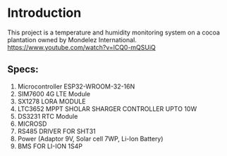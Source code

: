 # Introduction
This project is a temperature and humidity monitoring system on a cocoa plantation owned by Mondelez International. https://www.youtube.com/watch?v=lCQ0-mQSUiQ

## Specs:
1. Microcontroller ESP32-WROOM-32-16N
2. SIM7600 4G LTE Module
3. SX1278 LORA MODULE
4. LTC3652 MPPT SHOLAR SHARGER CONTROLLER UPTO 10W
5. DS3231 RTC Module
6. MICROSD 
7. RS485 DRIVER FOR SHT31
8. Power (Adaptor 9V, Solar cell 7WP, Li-Ion Battery)
9. BMS FOR LI-ION 1S4P